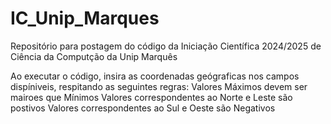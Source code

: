# IC_Unip_Marques
Repositório para postagem do código da Iniciação Científica 2024/2025 de Ciência da Computção da Unip Marquês

Ao executar o código, insira as coordenadas geógraficas nos campos dispíniveis, respitando as seguintes regras:
  Valores Máximos devem ser mairoes que Mínimos
  Valores correspondentes ao Norte e Leste são postivos
  Valores correspondentes ao Sul e Oeste são Negativos
